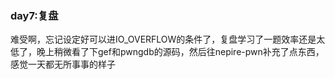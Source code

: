 ### day7:复盘

难受啊，忘记设定好可以进IO_OVERFLOW的条件了，复盘学习了一题效率还是太低了，晚上稍微看了下gef和pwngdb的源码，然后往nepire-pwn补充了点东西，感觉一天都无所事事的样子